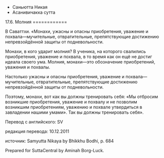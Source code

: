 









* Саньютта Никая
* Асанивичакка сутта


17\.6\. Молния
\=\=\=\=\=\=\=\=\=\=\=\=



В Саваттхи\. «Монахи, ужасны и опасны приобретения, уважение и похвала—мучительные, отвратительные, препятствующие достижению непревзойдённой защиты от подневольности\.


Монахи, в кого ударит молния? В ученика, на которого свалились приобретения, уважение и похвала, в то время как он ещё не достиг идеала своего ума\. Молния, монахи—это обозначение приобретений, уважения и похвалы\.


Настолько ужасны и опасны приобретения, уважение и похвала—мучительные, отвратительные, препятствующие достижению непревзойдённой защиты от подневольности\.


Поэтому, монахи, вот как вы должны тренировать себя: «Мы отбросим возникшие приобретения, уважение и похвалу и не позволим возникшим приобретениям, уважению и похвале утвердиться в завладении нашими умами»\. Так вы должны тренировать себя»\.



Перевод с английского: SV


редакция перевода: 10\.12\.2011


источник: Samyutta Nikaya by Bhikkhu Bodhi, p\. 684


Prepared for SuttaCentral by Aminah Borg\-Luck\.






